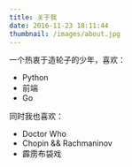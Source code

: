```yaml
---
title: 关于我
date: 2016-11-23 18:11:44
thumbnail: /images/about.jpg
---
```


一个热衷于造轮子的少年，喜欢：
- Python
- 前端
- Go

同时我也喜欢：
- Doctor Who
- Chopin && Rachmaninov
- 霹雳布袋戏
